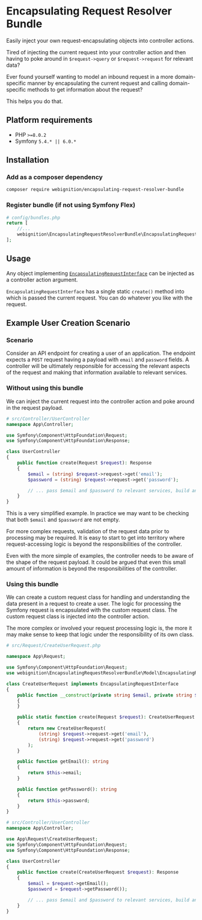 # Encapsulating Request Resolver Bundle

Easily inject your own request-encapsulating objects into controller actions.

Tired of injecting the current request into your controller action and then having to poke around in `$request->query` or `$request->request` for relevant data?

Ever found yourself wanting to model an inbound request in a more domain-specific manner by encapsulating the current request and calling domain-specific methods to get information about the request?

This helps you do that.

## Platform requirements

 - PHP `>=8.0.2`
 - Symfony `5.4.* || 6.0.*`

## Installation

### Add as a composer dependency

```bash
composer require webignition/encapsulating-request-resolver-bundle
```

### Register bundle (if not using Symfony Flex)

```php
# config/bundles.php
return [
    //...
    webignition\EncapsulatingRequestResolverBundle\EncapsulatingRequestResolverBundle::class => ['all' => true],
];

```

## Usage

Any object implementing [`EncapsulatingRequestInterface`](https://github.com/webignition/EncapsulatingRequestResolverBundle/blob/main/Model/EncapsulatingRequestInterface.php) can be injected as a controller action argument.

`EncapsulatingRequestInterface` has a single static `create()` method into which is passed the current request. You can do whatever you like with the request.

## Example User Creation Scenario

### Scenario

Consider an API endpoint for creating a user of an application. The endpoint expects a `POST` request having a payload with `email` and `password` fields. A controller will be ultimately responsible for accessing the relevant aspects of the request and making that information available to relevant services.

### Without using this bundle

We can inject the current request into the controller action and poke around in the request payload.

```php
# src/Controller/UserController
namespace App\Controller;

use Symfony\Component\HttpFoundation\Request;
use Symfony\Component\HttpFoundation\Response;

class UserController 
{
    public function create(Request $request): Response
    {
        $email = (string) $request->request->get('email');
        $password = (string) $request->request->get('password');

        // ... pass $email and $password to relevant services, build and return a response
    }
}
```
This is a very simplified example. In practice we may want to be checking that both `$email` and `$password` are not empty. 

For more complex requests, validation of the request data prior to processing may be required. It is easy to start to get into territory where request-accessing logic is beyond the responsibilities of the controller.

Even with the more simple of examples, the controller needs to be aware of the shape of the request payload. It could be argued that even this small amount of information is beyond the responsibilities of the controller.

### Using this bundle

We can create a custom request class for handling and understanding the data present in a request to create a user. The logic for processing the Symfony request is encapsulated with the custom request class. The custom request class is injected into the controller action.

The more complex or involved your request processing logic is, the more it may make sense to keep that logic under the responsibility of its own class.

```php
# src/Request/CreateUserRequest.php

namespace App\Request;

use Symfony\Component\HttpFoundation\Request;
use webignition\EncapsulatingRequestResolverBundle\Model\EncapsulatingRequestInterface;

class CreateUserRequest implements EncapsulatingRequestInterface
{
    public function __construct(private string $email, private string $password)
    {
    }

    public static function create(Request $request): CreateUserRequest
    {
        return new CreateUserRequest(
            (string) $request->request->get('email'),
            (string) $request->request->get('password')
        );
    }

    public function getEmail(): string
    {
        return $this->email;
    }

    public function getPassword(): string
    {
        return $this->password;
    }
}
```

```php
# src/Controller/UserController
namespace App\Controller;

use App\Request\CreateUserRequest;
use Symfony\Component\HttpFoundation\Request;
use Symfony\Component\HttpFoundation\Response;

class UserController 
{
    public function create(CreateUserRequest $request): Response
    {     
        $email = $request->getEmail();
        $password = $request->getPassword());

        // ... pass $email and $password to relevant services, build and return a response      
    }
}
```

